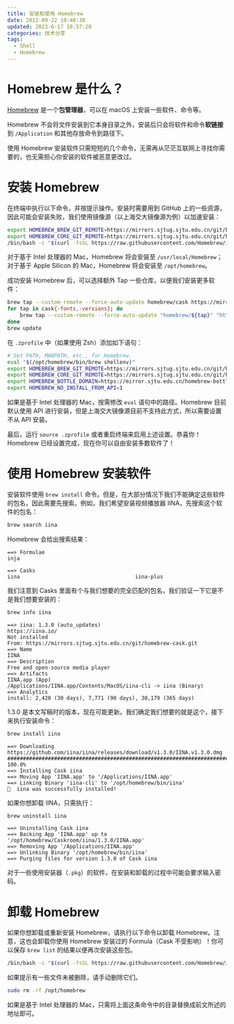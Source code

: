 ```yaml
---
title: 安装和使用 Homebrew
date: 2022-09-22 10:40:30
updated: 2023-6-17 18:57:20
categories: 技术分享
tags:
  - Shell
  - Homebrew
---
```


# Homebrew 是什么？

[Homebrew](https://brew.sh) 是一个**包管理器**，可以在 macOS 上安装一些软件、命令等。

Homebrew 不会将文件安装到它本身目录之外，安装后只会将软件和命令**软链接**到 `/Application` 和其他存放命令到路径下。

使用 Homebrew 安装软件只需短短的几个命令，无需再从茫茫互联网上寻找你需要的，也无需担心你安装的软件被恶意更改过。

# 安装 Homebrew

在终端中执行以下命令，并按提示操作。安装时需要用到 GitHub 上的一些资源，因此可能会安装失败，我们使用镜像源（以上海交大镜像源为例）以加速安装：
```sh
export HOMEBREW_BREW_GIT_REMOTE=https://mirrors.sjtug.sjtu.edu.cn/git/brew.git
export HOMEBREW_CORE_GIT_REMOTE=https://mirrors.sjtug.sjtu.edu.cn/git/homebrew-core.git
/bin/bash -c "$(curl -fsSL https://raw.githubusercontent.com/Homebrew/install/HEAD/install.sh)"
```
对于基于 Intel 处理器的 Mac，Homebrew 将会安装至 `/usr/local/Homebrew`；对于基于 Apple Silicon 的 Mac，Homebrew 将会安装至 `/opt/homebrew`。

成功安装 Homebrew 后，可以选择额外 Tap 一些仓库，以便我们安装更多软件：
```sh
brew tap --custom-remote --force-auto-update homebrew/cask https://mirrors.sjtug.sjtu.edu.cn/git/homebrew-cask.git
for tap in cask{-fonts,-versions}; do
	brew tap --custom-remote --force-auto-update "homebrew/${tap}" "https://mirror.sjtu.edu.cn/git/homebrew-${tap}.git"
done
brew update
```

在 `.zprofile` 中（如果使用 Zsh）添加如下语句：
```sh
# Set PATH, MANPATH, etc., for Homebrew.
eval "$(/opt/homebrew/bin/brew shellenv)"
export HOMEBREW_BREW_GIT_REMOTE=https://mirrors.sjtug.sjtu.edu.cn/git/brew.git
export HOMEBREW_CORE_GIT_REMOTE=https://mirrors.sjtug.sjtu.edu.cn/git/homebrew-core.git
export HOMEBREW_BOTTLE_DOMAIN=https://mirror.sjtu.edu.cn/homebrew-bottles/bottles
export HOMEBREW_NO_INSTALL_FROM_API=1
```
如果是基于 Intel 处理器的 Mac，按需修改 `eval` 语句中的路径。Homebrew 目前默认使用 API 进行安装，但是上海交大镜像源目前不支持此方式，所以需要设置不从 API 安装。

最后，运行 `source .zprofile` 或者重启终端来启用上述设置。恭喜你！Homebrew 已经设置完成，现在你可以自由安装多数软件了！

# 使用 Homebrew 安装软件

安装软件使用 `brew install` 命令。但是，在大部分情况下我们不能确定这些软件的包名，因此需要先搜索。例如，我们希望安装视频播放器 IINA，先搜索这个软件的包名：
```sh
brew search iina
```
Homebrew 会给出搜索结果：
```text
==> Formulae
inja

==> Casks
iina                                     iina-plus
```
我们注意到 Casks 里面有个与我们想要的完全匹配的包名，我们验证一下它是不是我们想要安装的：
```sh
brew info iina
```
```text
==> iina: 1.3.0 (auto_updates)
https://iina.io/
Not installed
From: https://mirrors.sjtug.sjtu.edu.cn/git/homebrew-cask.git
==> Name
IINA
==> Description
Free and open-source media player
==> Artifacts
IINA.app (App)
/Applications/IINA.app/Contents/MacOS/iina-cli -> iina (Binary)
==> Analytics
install: 2,420 (30 days), 7,771 (90 days), 30,179 (365 days)
```
1.3.0 是本文写稿时的版本，现在可能更新。我们确定我们想要的就是这个，接下来执行安装命令：
```sh
brew install iina
```
```text
==> Downloading https://github.com/iina/iina/releases/download/v1.3.0/IINA.v1.3.0.dmg
####################################################################### 100.0%
==> Installing Cask iina
==> Moving App 'IINA.app' to '/Applications/IINA.app'
==> Linking Binary 'iina-cli' to '/opt/homebrew/bin/iina'
🍺  iina was successfully installed!
```
如果你想卸载 IINA，只需执行：
```sh
brew uninstall iina
```
```text
==> Uninstalling Cask iina
==> Backing App 'IINA.app' up to '/opt/homebrew/Caskroom/iina/1.3.0/IINA.app'
==> Removing App '/Applications/IINA.app'
==> Unlinking Binary '/opt/homebrew/bin/iina'
==> Purging files for version 1.3.0 of Cask iina
```
对于一些使用安装器（`.pkg`）的软件，在安装和卸载的过程中可能会要求输入密码。

# 卸载 Homebrew

如果你想卸载或重新安装 Homebrew，请执行以下命令以卸载 Homebrew。注意，这也会卸载你使用 Homebrew 安装过的 Formula（Cask 不受影响）！你可以保存 `brew list` 的结果以便再次安装这些包。
```sh
/bin/bash -c "$(curl -fsSL https://raw.githubusercontent.com/Homebrew/install/HEAD/uninstall.sh)"
```
如果提示有一些文件未被删除，请手动删除它们。
```sh
sudo rm -rf /opt/homebrew
```
如果是基于 Intel 处理器的 Mac，只需将上面这条命令中的目录替换成前文所述的地址即可。